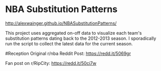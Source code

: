 # NBA Substitution Patterns

http://alexwainger.github.io/NBASubstitutionPatterns/

This project uses aggregated on-off data to visualize each team's substitution patterns dating back to the 2012-2013 season. I sporadically run the script to collect the latest data for the current season.

#Reception
Original r/nba Reddit Post: https://redd.it/5069gr

Fan post on r/RipCity: https://redd.it/50ci7w
